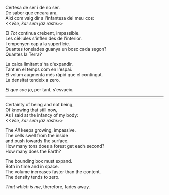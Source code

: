 Certesa de ser i de no ser.  
De saber que encara ara,  
Així com vaig dir a l'infantesa del meu cos:  
_<<Vse, kar sem jaz raste>>_  
  
El _Tot_ continua creixent, impassible.  
Les cèl·lules s'inflen des de l'interior.  
I empenyen cap a la superfície.  
Quantes tonelades guanya un bosc cada segon?  
	Quantes la Terra?  
  
La caixa limitant s'ha d'expandir.  
Tant en el temps com en l'espai.  
El volum augmenta més ràpid que el contingut.  
La densitat tendeix a zero.  
  
_El que soc jo_, per tant, s'esvaeix.  
  
---  
  
Certainty of being and not being,  
Of knowing that still now,  
As I said at the infancy of my body:  
_<<Vse, kar sem jaz raste>>_  
  
The _All_ keeps growing, impassive.  
The cells swell from the inside  
and push towards fhe surface.  
How many tons does a forest get each second?  
	How many does the Earth?  
  
The bounding box must expand.  
Both in time and in space.  
The volume increases faster than the content.  
The density tends to zero.  
  
_That which is me_, therefore, fades away.  
